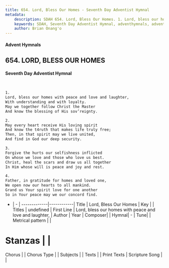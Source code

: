 ```yaml
---
title: 654. Lord, Bless Our Homes - Seventh Day Adventist Hymnal
metadata:
    description: SDAH 654. Lord, Bless Our Homes. 1. Lord, bless our homes with peace and love and laughter, With understanding and with loyalty. May we together follow Christ the Master And know the blessing of His sov’reignty.
    keywords: SDAH, Seventh Day Adventist Hymnal, adventhymnals, advent hymnals, Lord, Bless Our Homes, Lord, bless our homes with peace and love and laughter, 
    author: Brian Onang'o
---
```


#### Advent Hymnals
## 654. LORD, BLESS OUR HOMES
#### Seventh Day Adventist Hymnal

```txt


1.
Lord, bless our homes with peace and love and laughter,
With understanding and with loyalty.
May we together follow Christ the Master
And know the blessing of His sov’reignty.

2.
May every heart receive His loving spirit
And know the t4ruth that makes life truly free;
Then, in that spirit may we live united,
And find in God our deep security.

3.
Forgive the hurts our selfishness inflicted
On whose we love and those who love us best.
Christ, heal the scars and draw us all together
In Him whose will is peace and joy and rest.

4.
Father, in gratitude for homes and loved one,
We open now our hearts to all mankind.
Grand us Your spirit love for one another
So in Your peace may we our concord find.


```

- |   -  |
-------------|------------|
Title | Lord, Bless Our Homes |
Key |  |
Titles | undefined |
First Line | Lord, bless our homes with peace and love and laughter, |
Author | 
Year | 
Composer|  |
Hymnal|  - |
Tune|  |
Metrical pattern | |
# Stanzas |  |
Chorus |  |
Chorus Type |  |
Subjects |  |
Texts |  |
Print Texts | 
Scripture Song |  |
  
